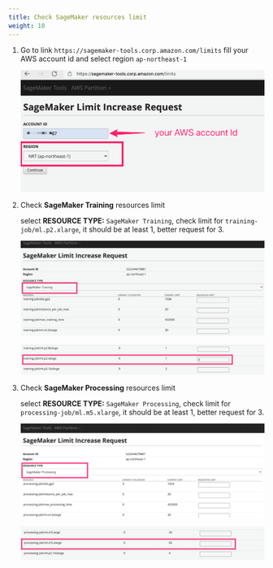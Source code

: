 ```yaml
---
title: Check SageMaker resources limit
weight: 10
---
```


1. Go to link `https://sagemaker-tools.corp.amazon.com/limits`
   fill your AWS account id and select region `ap-northeast-1`
   
   ![Sagemaker limit request](/images/sm-limit-req.png)


2. Check **SageMaker Training** resources limit

   select **RESOURCE TYPE:** `SageMaker Training`, check limit for `training-job/ml.p2.xlarge`, it should be at least 1, better request for 3. 

   ![Sagemaker training job limit](/images/sm-limit-training.png)

   ![Sagemaker training job limit for p2.xlarge](/images/sm-limit-training-p2.png)


3. Check **SageMaker Processing** resources limit

   select **RESOURCE TYPE:** `SageMaker Processing`, check limit for `processing-job/ml.m5.xlarge`, it should be at least 1, better request for 3. 

   ![Sagemaker processing job limit](/images/sm-limit-processing.png)

   ![Sagemaker processing job limit for m5.xlarge](/images/sm-limit-processing-m5-xlarge.png)
